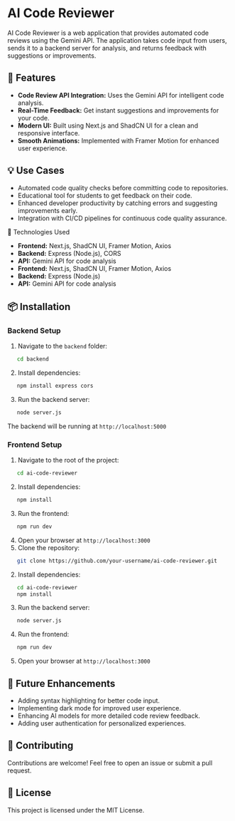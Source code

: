 # AI Code Reviewer

AI Code Reviewer is a web application that provides automated code reviews using the Gemini API. The application takes code input from users, sends it to a backend server for analysis, and returns feedback with suggestions or improvements.

## 🚀 Features

- **Code Review API Integration:** Uses the Gemini API for intelligent code analysis.
- **Real-Time Feedback:** Get instant suggestions and improvements for your code.
- **Modern UI:** Built using Next.js and ShadCN UI for a clean and responsive interface.
- **Smooth Animations:** Implemented with Framer Motion for enhanced user experience.

## 💡 Use Cases

- Automated code quality checks before committing code to repositories.
- Educational tool for students to get feedback on their code.
- Enhanced developer productivity by catching errors and suggesting improvements early.
- Integration with CI/CD pipelines for continuous code quality assurance.




📝 Technologies Used

- **Frontend:** Next.js, ShadCN UI, Framer Motion, Axios
- **Backend:** Express (Node.js), CORS
- **API:** Gemini API for code analysis
- **Frontend:** Next.js, ShadCN UI, Framer Motion, Axios
- **Backend:** Express (Node.js)
- **API:** Gemini API for code analysis

## 📦 Installation

### Backend Setup

1. Navigate to the `backend` folder:

```bash
   cd backend
```

2. Install dependencies:

```bash
   npm install express cors
```

3. Run the backend server:

```bash
   node server.js
```

The backend will be running at `http://localhost:5000`

### Frontend Setup

1. Navigate to the root of the project:

```bash
   cd ai-code-reviewer
```

2. Install dependencies:

```bash
   npm install
```

3. Run the frontend:

```bash
   npm run dev
```

4. Open your browser at `http://localhost:3000`
5. Clone the repository:

```bash
   git clone https://github.com/your-username/ai-code-reviewer.git
```

2. Install dependencies:

```bash
   cd ai-code-reviewer
   npm install
```

3. Run the backend server:

```bash
   node server.js
```

4. Run the frontend:

```bash
   npm run dev
```

5. Open your browser at `http://localhost:3000`

## 📌 Future Enhancements

- Adding syntax highlighting for better code input.
- Implementing dark mode for improved user experience.
- Enhancing AI models for more detailed code review feedback.
- Adding user authentication for personalized experiences.

## 🤝 Contributing

Contributions are welcome! Feel free to open an issue or submit a pull request.

## 📄 License

This project is licensed under the MIT License.

